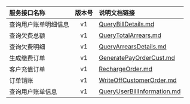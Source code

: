   
| 服务接口名称 | 版本号 | 说明文档链接 |  
| :----------------- | :-----: | :---------------- |  
| 查询用户账单明细信息 | v1 | [QueryBillDetails.md](https://gitee.com/leslieleslie/gitMd/blob/master/EpeisCust/CustBillOrderServer/QueryBillDetails.md) |  
| 查询欠费总额 | v1 | [QueryTotalArrears.md](https://gitee.com/leslieleslie/gitMd/blob/master/EpeisCust/CustBillOrderServer/QueryTotalArrears.md) |  
| 查询欠费明细 | v1 | [QueryArrearsDetails.md](https://gitee.com/leslieleslie/gitMd/blob/master/EpeisCust/CustBillOrderServer/QueryArrearsDetails.md) |  
| 生成缴费订单 | v1 | [GeneratePayOrderCust.md](https://gitee.com/leslieleslie/gitMd/blob/master/EpeisCust/CustBillOrderServer/GeneratePayOrderCust.md) |  
| 客户充值订单 | v1 | [RechargeOrder.md](https://gitee.com/leslieleslie/gitMd/blob/master/EpeisCust/CustBillOrderServer/RechargeOrder.md) |  
| 订单销账 | v1 | [WriteOffCustomerOrder.md](https://gitee.com/leslieleslie/gitMd/blob/master/EpeisCust/CustBillOrderServer/WriteOffCustomerOrder.md) |  
| 查询用户账单信息 | v1 | [QueryUserBillInformation.md](https://gitee.com/leslieleslie/gitMd/blob/master/EpeisCust/CustBillOrderServer/QueryUserBillInformation.md) |  
  
